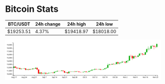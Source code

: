 # Bitcoin Stats

BTC/USDT|24h change|24h high|24h low|
|---|---|---|---|
|$19253.51|4.37%|$19418.97|$18018.00|

<img src="./chart.svg">
